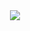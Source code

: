 
<div id="header" align="center">
  <img src="https://media.giphy.com/media/jpbnoe3UIa8TU8LM13/giphy.gif"/>
</div>


